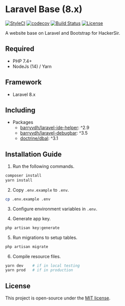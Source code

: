 # Laravel Base (8.x)
[![StyleCI](https://styleci.io/repos/65561499/shield?branch=8.x)](https://styleci.io/repos/65561499)
[![codecov](https://codecov.io/gh/HackerSir/laravel-base/branch/8.x/graph/badge.svg)](https://codecov.io/gh/HackerSir/laravel-base)
[![Build Status](https://travis-ci.org/HackerSir/laravel-base.svg?branch=8.x)](https://travis-ci.org/HackerSir/laravel-base)
[![License](https://img.shields.io/github/license/HackerSir/laravel-base.svg)](https://raw.githubusercontent.com/HackerSir/laravel-base/master/LICENSE)

A website base on Laravel and Bootstrap for HackerSir.

## Required
- PHP 7.4+
- NodeJs (14) / Yarn

## Framework
- Laravel 8.x

## Including
- Packages
  - [barryvdh/laravel-ide-helper](https://github.com/barryvdh/laravel-ide-helper): ^2.9
  - [barryvdh/laravel-debugbar](https://github.com/barryvdh/laravel-debugbar): ^3.5
  - [doctrine/dbal](https://github.com/doctrine/dbal): ^3.1

## Installation Guide
1. Run the following commands.
```bash
composer install  
yarn install
```

2. Copy `.env.example` to `.env`.
```bash
cp .env.example .env
```

3. Configure environment variables in `.env`.

4. Generate app key.
```bash
php artisan key:generate
```

5. Run migrations to setup tables.
```bash
php artisan migrate
```

6. Compile resource files.
```bash
yarn dev    # if in local testing
yarn prod   # if in production
```

## License
This project is open-source under the [MIT license](http://opensource.org/licenses/MIT).
